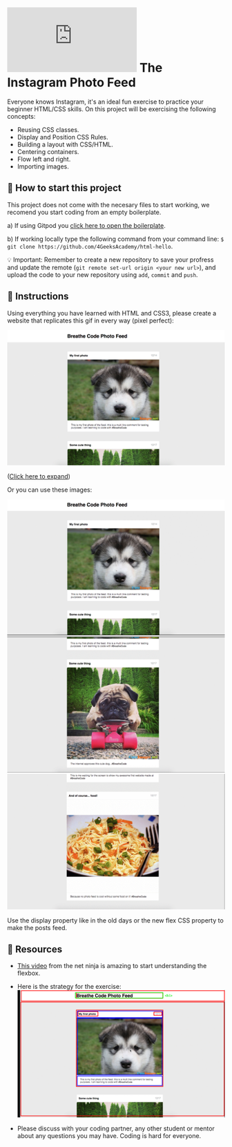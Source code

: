 # ![alt text](https://assets.breatheco.de/apis/img/images.php?blob&random&cat=icon&tags=breathecode,32)  The Instagram Photo Feed

Everyone knows Instagram, it's an ideal fun exercise to practice your beginner HTML/CSS skills. On this project will be exercising the following concepts:

- Reusing CSS classes.
- Display and Position CSS Rules.
- Building a layout with CSS/HTML.
- Centering containers.
- Flow left and right.
- Importing images.


## 🌱  How to start this project

This project does not come with the necesary files to start working, we recomend you start coding from an empty boilerplate.

a) If using Gitpod you [click here to open the boilerplate](https://github.com/4GeeksAcademy/html-hello).  

b) If working locally type the following command from your command line: `$ git clone https://github.com/4GeeksAcademy/html-hello`.

💡 Important: Remember to create a new repository to save your profress and update the remote (`git remote set-url origin <your new url>`), and upload the code to your new repository using `add`, `commit` and `push`.




## 📝 Instructions

Using everything you have learned with HTML and CSS3, please create a website that replicates this gif in every way (pixel perfect):

<img src="https://github.com/breatheco-de/exercise-instagram-feed/blob/master/preview.gif?raw=true" /> 

([Click here to expand](https://github.com/breatheco-de/exercise-instagram-feed/blob/master/preview.gif?raw=true))

Or you can use these images:

![imagen 1 ](https://github.com/breatheco-de/exercise-instagram-feed/blob/master/inst-3.png?raw=true)
![imagen 2 ](https://github.com/breatheco-de/exercise-instagram-feed/blob/master/inst-5.png?raw=true)
![imagen 3 ](https://github.com/breatheco-de/exercise-instagram-feed/blob/master/inst-6.png?raw=true)

Use the display property like in the old days or the new flex CSS property to make the posts feed.

## 📒 Resources

- [This video](https://www.youtube.com/watch?v=Y8zMYaD1bz0) from the net ninja is amazing to start understanding the flexbox.

- Here is the strategy for the exercise: ![Instagram Photo Feed Strategy](https://github.com/breatheco-de/exercise-instagram-feed/blob/master/strategy.png?raw=true)

- Please discuss with your coding partner, any other student or mentor about any questions you may have. Coding is hard for everyone.


